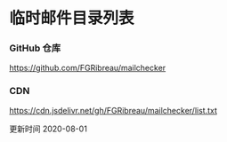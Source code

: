 # 临时邮件目录列表

### GitHub 仓库
https://github.com/FGRibreau/mailchecker

### CDN 
https://cdn.jsdelivr.net/gh/FGRibreau/mailchecker/list.txt

更新时间 2020-08-01